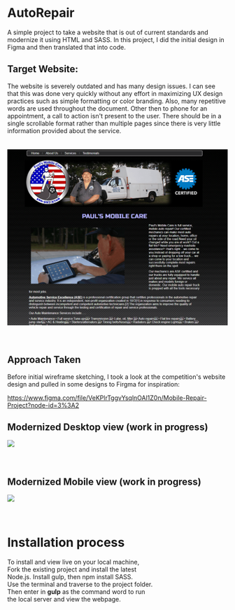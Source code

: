 # AutoRepair
 
A simple project to take a website that is out of current standards and modernize it using HTML and SASS. In this project, I did the initial design in Figma and then translated that into code. 

## Target Website: 
The website is severely outdated and has many design issues. I can see that this was done very quickly without any effort in maximizing UX design practices such as simple formatting or color branding. Also, many repetitive words are used throughout the document. Other then to phone for an appointment, a call to action isn't present to the user.   There should be in a single scrollable format rather than multiple pages since there is very little information provided about the service. 
<br/>  <br/>  
![](oldWebsite.gif)
<br/>  <br/>  <br/>  

## Approach Taken

Before initial wireframe sketching, I took a look at the competition's website design and pulled in some designs to Firgma for inspiration:

https://www.figma.com/file/VeKPlrTggvYsqlnOAl1Z0n/Mobile-Repair-Project?node-id=3%3A2

## Modernized Desktop view (work in progress)  
![](newWebsite.gif)
<br/>  <br/>  <br/>  

## Modernized Mobile view (work in progress)  
![](newMobile.gif)
<br/>  <br/>  <br/>  

# Installation process  
To install and view live on your local machine,  
Fork the existing project and install the latest  
Node.js. Install gulp, then npm install SASS.  
Use the terminal and traverse to the project folder.  
Then enter in **gulp** as the command word to run  
the local server and view the webpage. 
